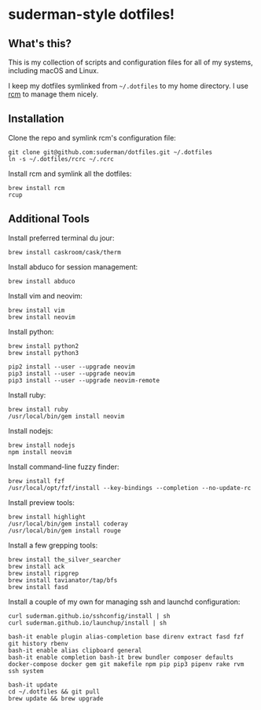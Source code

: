 suderman-style dotfiles!
========================

What's this?
------------

This is my collection of scripts and configuration files for all of my systems, 
including macOS and Linux. 

I keep my dotfiles symlinked from `~/.dotfiles` to my home directory. I use 
[rcm](https://github.com/thoughtbot/rcm) to manage them nicely.  

Installation
------------

Clone the repo and symlink rcm's configuration file:  

    git clone git@github.com:suderman/dotfiles.git ~/.dotfiles
    ln -s ~/.dotfiles/rcrc ~/.rcrc

Install rcm and symlink all the dotfiles:  

    brew install rcm
    rcup

Additional Tools
-----------------

Install preferred terminal du jour:

    brew install caskroom/cask/therm

Install abduco for session management:

    brew install abduco

Install vim and neovim:  

    brew install vim
    brew install neovim

Install python:  

    brew install python2
    brew install python3
	
    pip2 install --user --upgrade neovim
    pip3 install --user --upgrade neovim
    pip3 install --user --upgrade neovim-remote

Install ruby:

    brew install ruby
    /usr/local/bin/gem install neovim

Install nodejs:

    brew install nodejs
    npm install neovim

Install command-line fuzzy finder:  

    brew install fzf
    /usr/local/opt/fzf/install --key-bindings --completion --no-update-rc

Install preview tools:

    brew install highlight
    /usr/local/bin/gem install coderay
    /usr/local/bin/gem install rouge

Install a few grepping tools:  

    brew install the_silver_searcher
    brew install ack
    brew install ripgrep
    brew install tavianator/tap/bfs
    brew install fasd

Install a couple of my own for managing ssh and launchd configuration:

    curl suderman.github.io/sshconfig/install | sh
    curl suderman.github.io/launchup/install | sh

    bash-it enable plugin alias-completion base direnv extract fasd fzf git history rbenv
    bash-it enable alias clipboard general
    bash-it enable completion bash-it brew bundler composer defaults docker-compose docker gem git makefile npm pip pip3 pipenv rake rvm ssh system

    bash-it update
    cd ~/.dotfiles && git pull
    brew update && brew upgrade